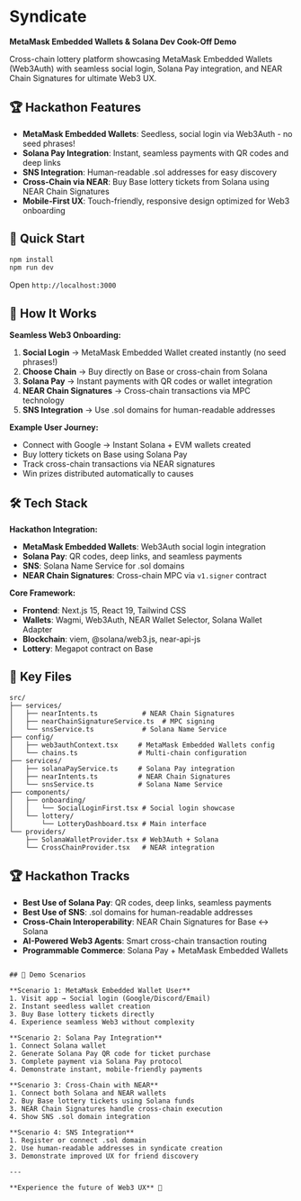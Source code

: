 # Syndicate

**MetaMask Embedded Wallets & Solana Dev Cook-Off Demo**

Cross-chain lottery platform showcasing MetaMask Embedded Wallets (Web3Auth) with seamless social login, Solana Pay integration, and NEAR Chain Signatures for ultimate Web3 UX.

## 🏆 Hackathon Features

- **MetaMask Embedded Wallets**: Seedless, social login via Web3Auth - no seed phrases!
- **Solana Pay Integration**: Instant, seamless payments with QR codes and deep links
- **SNS Integration**: Human-readable .sol addresses for easy discovery
- **Cross-Chain via NEAR**: Buy Base lottery tickets from Solana using NEAR Chain Signatures
- **Mobile-First UX**: Touch-friendly, responsive design optimized for Web3 onboarding

## 🚀 Quick Start

```bash
npm install
npm run dev
```

Open `http://localhost:3000`

## 🔗 How It Works

**Seamless Web3 Onboarding:**

1. **Social Login** → MetaMask Embedded Wallet created instantly (no seed phrases!)
2. **Choose Chain** → Buy directly on Base or cross-chain from Solana
3. **Solana Pay** → Instant payments with QR codes or wallet integration
4. **NEAR Chain Signatures** → Cross-chain transactions via MPC technology
5. **SNS Integration** → Use .sol domains for human-readable addresses

**Example User Journey:**

- Connect with Google → Instant Solana + EVM wallets created
- Buy lottery tickets on Base using Solana Pay
- Track cross-chain transactions via NEAR signatures
- Win prizes distributed automatically to causes

## 🛠️ Tech Stack

**Hackathon Integration:**

- **MetaMask Embedded Wallets**: Web3Auth social login integration
- **Solana Pay**: QR codes, deep links, and seamless payments
- **SNS**: Solana Name Service for .sol domains
- **NEAR Chain Signatures**: Cross-chain MPC via `v1.signer` contract

**Core Framework:**

- **Frontend**: Next.js 15, React 19, Tailwind CSS
- **Wallets**: Wagmi, Web3Auth, NEAR Wallet Selector, Solana Wallet Adapter
- **Blockchain**: viem, @solana/web3.js, near-api-js
- **Lottery**: Megapot contract on Base

## 📁 Key Files

```
src/
├── services/
│   ├── nearIntents.ts           # NEAR Chain Signatures
│   ├── nearChainSignatureService.ts  # MPC signing
│   └── snsService.ts            # Solana Name Service
├── config/
│   ├── web3authContext.tsx     # MetaMask Embedded Wallets config
│   └── chains.ts               # Multi-chain configuration
├── services/
│   ├── solanaPayService.ts     # Solana Pay integration
│   ├── nearIntents.ts          # NEAR Chain Signatures
│   └── snsService.ts           # Solana Name Service
├── components/
│   ├── onboarding/
│   │   └── SocialLoginFirst.tsx # Social login showcase
│   └── lottery/
│       └── LotteryDashboard.tsx # Main interface
└── providers/
    ├── SolanaWalletProvider.tsx # Web3Auth + Solana
    └── CrossChainProvider.tsx   # NEAR integration
```

## 🏆 Hackathon Tracks

- **Best Use of Solana Pay**: QR codes, deep links, seamless payments
- **Best Use of SNS**: .sol domains for human-readable addresses
- **Cross-Chain Interoperability**: NEAR Chain Signatures for Base ↔ Solana
- **AI-Powered Web3 Agents**: Smart cross-chain transaction routing
- **Programmable Commerce**: Solana Pay + MetaMask Embedded Wallets

```

## 📱 Demo Scenarios

**Scenario 1: MetaMask Embedded Wallet User**
1. Visit app → Social login (Google/Discord/Email)
2. Instant seedless wallet creation
3. Buy Base lottery tickets directly
4. Experience seamless Web3 without complexity

**Scenario 2: Solana Pay Integration**
1. Connect Solana wallet
2. Generate Solana Pay QR code for ticket purchase
3. Complete payment via Solana Pay protocol
4. Demonstrate instant, mobile-friendly payments

**Scenario 3: Cross-Chain with NEAR**
1. Connect both Solana and NEAR wallets
2. Buy Base lottery tickets using Solana funds
3. NEAR Chain Signatures handle cross-chain execution
4. Show SNS .sol domain integration

**Scenario 4: SNS Integration**
1. Register or connect .sol domain
2. Use human-readable addresses in syndicate creation
3. Demonstrate improved UX for friend discovery

---

**Experience the future of Web3 UX** 🚀
```
